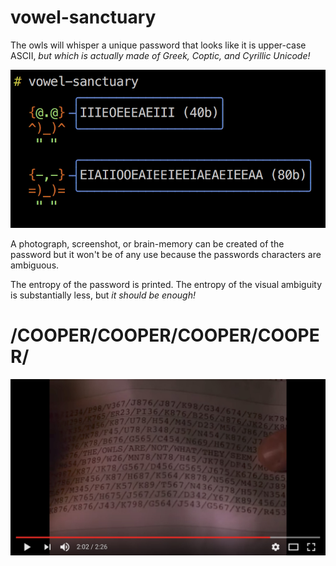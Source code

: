 # vowel-sanctuary

The owls will whisper a unique password that looks like it is upper-case ASCII,
_but which is actually made of Greek, Coptic, and Cyrillic Unicode!_

![OWLS](https://raw.githubusercontent.com/edwardspeyer/vowel-sanctuary/master/images/screenshot.png)

A photograph, screenshot, or brain-memory can be created of the password
but it won't be of any use because the passwords characters are ambiguous.

The entropy of the password is printed.
The entropy of the visual ambiguity is substantially less,
but _it should be enough!_

# /COOPER/COOPER/COOPER/COOPER/

<a href="https://youtu.be/mbi7rq-TSk8?t=114"><img src="https://raw.githubusercontent.com/edwardspeyer/vowel-sanctuary/master/images/youtube.jpg" alt="THE OWLS ARE NOT WHAT THEY SEEM" width="640"></a>
